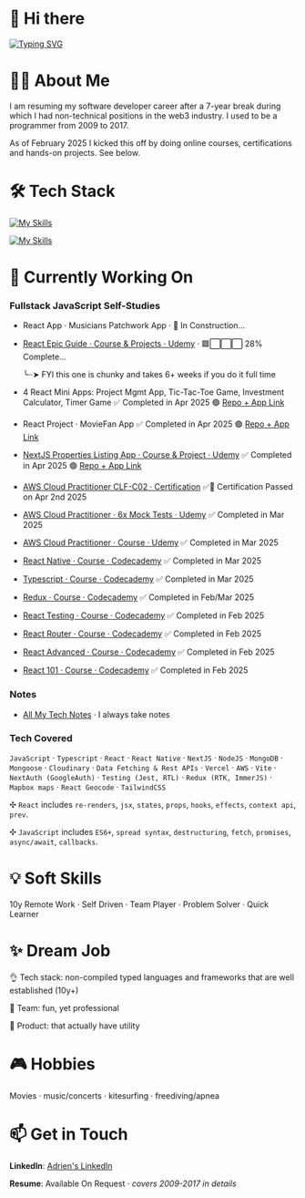 # 👋 Hi there

[![Typing SVG](https://readme-typing-svg.demolab.com?font=Fira+Code&size=35&pause=1000&width=435&lines=Hello%2C+it's+Adrien;Fullstack+Developer)](https://git.io/typing-svg)

# 🙋‍♂️ About Me

I am resuming my software developer career after a 7-year break during which I had non-technical positions in the web3 industry. I used to be a programmer from 2009 to 2017.

As of February 2025 I kicked this off by doing online courses, certifications and hands-on projects. See below.

# 🛠️ Tech Stack

[![My Skills](https://skillicons.dev/icons?i=html,css,sass,js,ts,react,nextjs,redux,tailwind,jquery,nodejs,visualstudio,vscode)](https://skillicons.dev)

[![My Skills](https://skillicons.dev/icons?i=mongodb,mysql,aws,git,github,powershell,java,bitbucket,notion,stackoverflow,figma)](https://skillicons.dev)

# 🚀 Currently Working On

### Fullstack JavaScript Self-Studies

- React App · Musicians Patchwork App · 🚧 In Construction...
- [React Epic Guide · Course & Projects · Udemy](https://www.udemy.com/course/react-the-complete-guide-incl-redux/) · 🟩⬜⬜️⬜️ 28% Complete...

  ╰┈➤ FYI this one is chunky and takes 6+ weeks if you do it full time
- 4 React Mini Apps: Project Mgmt App, Tic-Tac-Toe Game, Investment Calculator, Timer Game  ✅ Completed in Apr 2025 🟢 [Repo + App Link](https://github.com/0xadri/ima-kokode)
- React Project · MovieFan App ✅ Completed in Apr 2025 🟢 [Repo + App Link](https://github.com/0xadri/mini-app/tree/main/mini-app)
- [NextJS Properties Listing App · Course & Project · Udemy](https://www.udemy.com/course/nextjs-from-scratch/) ✅ Completed in Apr 2025 🟢 [Repo + App Link](https://github.com/0xadri/propertypulse)
- [AWS Cloud Practitioner CLF-C02 · Certification](https://aws.amazon.com/certification/certified-cloud-practitioner/) ✅📜 Certification Passed on Apr 2nd 2025
- [AWS Cloud Practitioner · 6x Mock Tests · Udemy](https://www.udemy.com/course/practice-exams-aws-certified-cloud-practitioner/)  ✅ Completed in Mar 2025
- [AWS Cloud Practitioner · Course · Udemy](https://www.udemy.com/course/aws-certified-cloud-practitioner-new/) ✅ Completed in Mar 2025
- [React Native · Course · Codecademy](https://www.codecademy.com/learn/learn-react-native) ✅ Completed in Mar 2025
- [Typescript · Course · Codecademy](https://www.codecademy.com/enrolled/courses/learn-typescript) ✅ Completed in Mar 2025
- [Redux · Course · Codecademy](https://www.codecademy.com/learn/learn-redux) ✅ Completed in Feb/Mar 2025
- [React Testing · Course · Codecademy](https://www.codecademy.com/learn/learn-react-testing) ✅ Completed in Feb 2025
- [React Router · Course · Codecademy](https://www.codecademy.com/learn/learn-react-router) ✅ Completed in Feb 2025
- [React Advanced · Course · Codecademy](https://www.codecademy.com/learn/learn-advanced-react) ✅ Completed in Feb 2025
- [React 101 · Course · Codecademy](https://www.codecademy.com/learn/react-101) ✅ Completed in Feb 2025

### Notes

- [All My Tech Notes](https://github.com/0xadri/notes-js) · I always take notes

### Tech Covered

`JavaScript` · `Typescript` · `React` · `React Native` · `NextJS` · `NodeJS` · `MongoDB` · `Mongoose` · `Cloudinary` · `Data Fetching & Rest APIs` · `Vercel` · `AWS` · `Vite` · `NextAuth (GoogleAuth)` · `Testing (Jest, RTL)` · `Redux (RTK, ImmerJS)` · `Mapbox maps` · `React Geocode` · `TailwindCSS`

✣ `React` includes `re-renders`, `jsx`, `states`, `props`, `hooks`, `effects`, `context api`, `prev`.
 
✣ `JavaScript` includes `ES6+`, `spread syntax`, `destructuring`, `fetch`, `promises`, `async/await`, `callbacks`.

# 💡 **Soft Skills**

10y Remote Work · Self Driven · Team Player · Problem Solver · Quick Learner

# ✨ Dream Job

👌 Tech stack: non-compiled typed languages and frameworks that are well established (10y+)

👥 Team: fun, yet professional

📱 Product: that actually have utility

# 🎮 Hobbies 

Movies · music/concerts · kitesurfing · freediving/apnea

# 📫 Get in Touch

**LinkedIn**: [Adrien's LinkedIn](https://www.linkedin.com/in/adrienbe/)

**Resume**: Available On Request · *covers 2009-2017 in details*
